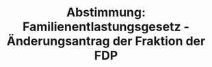 ---
abstimmung:
  abstimmung: 1
  bundestagssitzung: 118
  legislaturperiode: 19
categories:
- Todo
data:
- title: Abstimmungsergebnis 20191017_1-data.pdf
  url: /res/2021-btw/abstimmungsergebnisse/20191017_1-data.pdf
- title: Abstimmungsergebnis 20191017_1_xls-data.xlsx
  url: /res/2021-btw/abstimmungsergebnisse/20191017_1_xls-data.xlsx
- title: Abstimmungsergebnis 20191017_1_xls-data.csv
  url: /res/2021-btw/abstimmungsergebnisse/csv/20191017_1_xls-data.csv
ergebnis:
  afd:
    enthaltung: 0
    gesamt: 91
    ja: 0
    nein: 81
    nichtabgegeben: 10
    ungueltig: 0
  bü90/gr:
    enthaltung: 0
    gesamt: 67
    ja: 61
    nein: 0
    nichtabgegeben: 6
    ungueltig: 0
  cdu/csu:
    enthaltung: 0
    gesamt: 246
    ja: 0
    nein: 220
    nichtabgegeben: 26
    ungueltig: 0
  die linke.:
    enthaltung: 0
    gesamt: 69
    ja: 61
    nein: 0
    nichtabgegeben: 8
    ungueltig: 0
  fdp:
    enthaltung: 0
    gesamt: 80
    ja: 0
    nein: 72
    nichtabgegeben: 8
    ungueltig: 0
  file: 20191017_1_xls-data.xlsx
  fraktionslos:
    enthaltung: 0
    gesamt: 4
    ja: 1
    nein: 0
    nichtabgegeben: 3
    ungueltig: 0
  spd:
    enthaltung: 0
    gesamt: 151
    ja: 1
    nein: 130
    nichtabgegeben: 20
    ungueltig: 0
layout: abstimmung
links:
- title: Link zu bundestag.de
  url: https://www.bundestag.de/parlament/plenum/abstimmung/abstimmung?id=552
preview: 'Deutscher Bundestag


  118. Sitzung des Deutschen Bundestages

  am Donnerstag, 17. Oktober 2019


  Endgültiges Ergebnis der Namentlichen Abstimmung Nr. 1


  Entschließungsantrag der Abgeordneten Ulla Jelpke, Heike Hänsel, Michel Brandt,
  weiterer

  Abgeordneter und der Fraktion DIE LINKE.

  zu der Abgabe einer Regierungserklärung durch die Bundeskanzlerin zum Europäischen

  Rat am 17./18. Oktober 2019 in Brüssel

  Drs. 19/14109'
tags:
- Todo
title: 'Abstimmung: Familienentlastungsgesetz - Änderungsantrag der Fraktion der FDP'
---